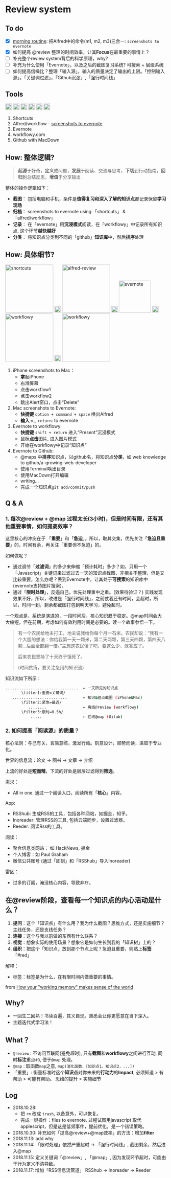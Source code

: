 # Review system

## To do 
* [x] [morning routine](https://i.imgur.com/xZVfpTV.png): 把Alfred中的命令(m1, m2, m3)三合一: `screenshots to evernote`
* [x] 如何提高 @review 整理的时间效率，让其**Focus**在最重要的事情上？
* [ ] 补充整个review system背后的科学原理，why?
* [ ] 补充为什么使用「Evernote」，以及之后的截图复习系统? 可搜索 + 层级系统
* [ ] 如何提高信噪比？整理「输入源」，输入的质量决定了输出的上限。「控制输入源」，「关键词过滤」，「Github沉淀」,「强行时间线」

## Tools

<img src="https://i.imgur.com/lywdaP3.png" alt="right" width="20"/> <img src="https://i.imgur.com/5L0C5zD.png" alt="shortcuts" width="20"/>
<img src="https://i.imgur.com/xeFNz0B.png" alt="review" width="20"/>
<img src="https://i.imgur.com/wkAKmBc.png" alt="evernote" width="20"/>
<img src="https://i.imgur.com/8MyBvDP.png" alt="drawing" width="20"/>
<img src="https://i.imgur.com/kLLtRlc.png" alt="drawing" width="20"/>


1. Shortcuts 
1. Alfred/workflow - [screenshots to evernote](https://github.com/willwang-x/screenshots-to-evernote)  
1. Evernote 
1. workflowy.com 
1. Github with MacDown 


## How: 整体逻辑? 

> **起源**于好奇，**定义**成问题，**发展**于阅读、交流与思考，**下切**到行动指南，**回归**到总结反思，**增值**于分享输出

整体的操作逻辑如下：

* **截图**： 包括电脑和手机，条件是**值得复习和深入了解的知识点**都记录保留**学习现场**
* **归档**： screenshots to evernote using 「shortcuts」 & 「alfred/workflow」
* **记录**： 在「evernote」用**沉浸模式**阅读，在「workflowy」中记录所有知识点, 这个环节**越快越好**
* **分类**： 将知识点分类到不同的「github」**知识库**中，然后**排序**处理


## How: 具体细节?

<img src="https://i.imgur.com/TdhUSIf.png" alt="shortcuts" width="150"/> <img src="https://i.imgur.com/lywdaP3.png" alt="right" width="20"/>
<img src="https://i.imgur.com/9XqaseO.png" alt="alfred-review" width="150"/>
<img src="https://i.imgur.com/lywdaP3.png" alt="right" width="20"/>
<img src="https://i.imgur.com/2OIL9Zf.jpg" alt="evernote" width="100"/>
<img src="https://i.imgur.com/lywdaP3.png" alt="right" width="20"/>
<img src="https://i.imgur.com/ADELdZ0.jpg" alt="workflowy" width="150"/>
<img src="https://i.imgur.com/lywdaP3.png" alt="right" width="20"/>
<img src="https://i.imgur.com/MwXB1il.png" alt="workflowy" width="150"/>


1. iPhone screenshots to Mac：
	* **拿**起iPhone
	* 右滑屏幕
	* 点击workflow1
	* 点击workflow2
	* 跳出Alert窗口，点击“Delete"
1. Mac screenshots to Evernote:
	* **快捷键** `option + command + space` 唤出Alfred
	* **输入** `m,`, `return`: to evernote
1. Evernote to workflowy: 
	* **快捷键** `shift + return` 进入“Present”沉浸模式
	* 鼠标**点击**图片, 进入图片模式
	* 开始在workflowy中记录“知识点”
1. Evernote to Github:
	* @maps 中**排序**知识点，以github名，将知识点**分类**，如 web knowledge to github/a-growing-web-developer 
	* 使用Terminal唤出目录
	* 使用MacDown打开编辑
	* writing...
	* 完成一个知识点`git add/commit/push` 

## Q & A 

### 1. 每次@review + @map 过程太长(3小时)，但是时间有限，还有其他重要事情，如何提高效率？

这里核心的冲突在于 「**重要**」和「**急迫**」。所以，取其交集，优先关注「**急迫且重要**」的，时间有余，再关注「重要但不急迫」的。

如何做呢？

-  通过调节「**过滤词**」的多少来伸缩「预计耗时」多少？如，只用一个「Javascript」关键词来过滤过去一天的知识点截图，非相关不整理，但是又比较重要，怎么办呢？丢到Evernote中，让其处于**可搜索**的知识库中 (evernote支持图片搜索)。
- 通过「**限时处理**」，反逼自己，优先处理重中之重。(效果待验证？) 实践发现效果不好，所以，改进是「强行时间线」，之前仗着还有时间，会超时，所以，时间一到，剩余都截图打包到明天学习，避免超时。 

一个观点是，系统是演进的，一段时间后，核心知识趋于稳定。@map时间会大大缩短，但在前期，考虑如何有效利用时间是必要的。读一个故事参悟一下。

> 有一个农民给地主打工，地主说我给你每个月一石米。农民却说：“我有一个大胆的想法：你给我第一天一颗米，第二天两颗，第三天四颗，第四天八颗...后面全部翻一倍。”主想这农民傻了吧，要这么少，就答应了。
>
> 后来农民坚持了十天终于饿死了。 
>
> (时间贫瘠，要关注急用的知识流)

知识流如下所示：

```  bash
................................  ← 一天所见的知识点
       \filter1:重要=关键词/
   ........................       ← 知识&结点截图 (iPhone&Mac)
       \filter2:紧急=最近/
          ........                ← 离线@review (workflowy)
       \filter3:限时=0.5h/
           .....                  ← 在线@map (Gitub)  

```

### 2. 如何提高「阅读源」的质量？

核心法则：与己有关，言简意赅，激发行动。刻意设计，顺势而读，进取于专业化。

世界的信息流：论文 -> 图书 -> 文章 -> 介绍

上流的好处是**短而精**，下流的好处是层层过滤得到**筛选**。

需求：

* All in one. 通过一个阅读入口，阅读所有「**核心**」内容。

App:

* RSShub: 生成RSS的工具，包括各种网站，如掘金，知乎。
* Inoreader: 管理RSS的工具, 包括云端同步，设置过滤器。
* Reeder: 阅读Rss的工具。

阅读：

* 聚合信息类网站： 如 HackNews, 掘金
* 个人博客：如 Paul Graham
* 微信公共账号 (通过「即刻」和「RSShub」导入Inoreader)

雷区：

* 过多的订阅，淹没核心内容，导致弃疗。

## 在@review阶段，查看每一个知识点的内心活动是什么？

1. **提问**：这个「知识点」有什么用？我为什么截图？思维方式，还是实施细节？主线任务，还是支线任务？
2. **连接**：这个与我以前做的东西有什么联系？
3. **视觉**：想象实际的使用场景？想象它是如何生长到我的「知识树」上的？
4. **组织**：把这个「知识点」放到那个节点上呢？急迫且重要，则贴上**标签**「#red」

解释：

* 标签：标签是为什么，在有限时间内做重要的事情。

from [How your "working memory" makes sense of the world](https://workflowy.com/s/how-your-working-mem/n77TBskIjRQbZRda)
## Why?

- 一回生二回熟！书读百遍，其义自现。熟悉会让你更愿意在当下深入。
- 主题迭代式学习法！

## What？

* `@review` : 不访问互联网(避免超时), 只有**截图**和**workflowy**之间进行互动, 同时**标注**重点`#Q`, 便于`@map` 处理。 
* `@map` : 取函数`map`之意, `map(消化函数，[知识点1，知识点2，...])`
*  「重要」: 衡量标准时这个**知识点**对你未来的**行动力**的**Impact**, 必须知道 > 有帮助 > 可能有帮助。 思维的提升 > 实施细节 

## Log 

- 2018.10.28: 
	- 把 `rm` 改成 `trash`, 以备意外，可以恢复。
	- 完成一键操作：files to evernote. 过程试图用javascript 取代 applescript，但是这是低频事件，提前优化，是一个错误策略。
- 2018.10.30: 补充如何「提高@review+@map效率」的方法：增加**filter**
- 2018.11.13: add why
- 2018.11.14: 「限时处理」依然严重超时 -> 「强行时间线」, 截图剩余，然后进入@map
- 2018.11.15: 定义关键词「@review」, 「@map」, 因为发现环节超时，可能由于行为定义不清导致。
- 2018.11.17: 增加「RSS信息流管道」 RSShub -> Inoreader -> Reeder
